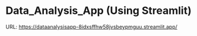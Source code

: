 # Data_Analysis_App (Using Streamlit)

URL: https://dataanalysisapp-8idxsffhw58jvsbeypmguu.streamlit.app/
